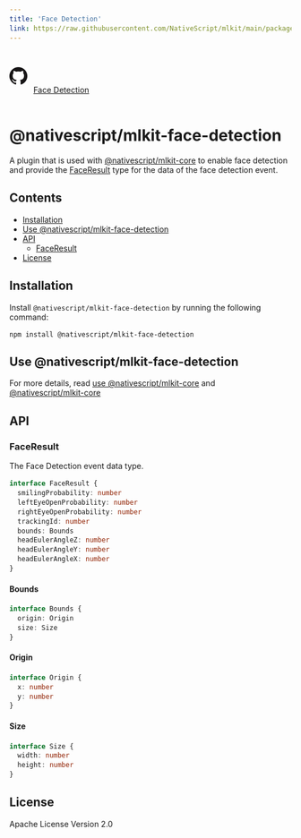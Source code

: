```yaml
---
title: 'Face Detection'
link: https://raw.githubusercontent.com/NativeScript/mlkit/main/packages/mlkit-face-detection/README.md
---
```


<div style="width: 100%; padding: 1.2em 0em">
	<img alt="github logo" src="../assets/images/github/GitHub-Mark-32px.png" style="display: inline; margin: 1em 0.5em 1em 0em">
	<a href="https://github.com/NativeScript/mlkit/tree/main/packages/mlkit-face-detection" target="_blank" noopener>Face Detection</a>
</div>

# @nativescript/mlkit-face-detection

A plugin that is used with [@nativescript/mlkit-core](../mlkit-core/) to enable face detection and provide the [FaceResult](#faceresult) type for the data of the face detection event.

## Contents

- [Installation](#installation)
- [Use @nativescript/mlkit-face-detection](#use-nativescriptmlkit-face-detection)
- [API](#api)
  - [FaceResult](#faceresult)
- [License](#license)

## Installation

Install `@nativescript/mlkit-face-detection` by running the following command:

```cli
npm install @nativescript/mlkit-face-detection
```

## Use @nativescript/mlkit-face-detection

For more details, read [use @nativescript/mlkit-core](../mlkit-core#use-nativescriptmlkit-core) and [@nativescript/mlkit-core](../mlkit-core#face-detection)

## API

### FaceResult

The Face Detection event data type.

```ts
interface FaceResult {
  smilingProbability: number
  leftEyeOpenProbability: number
  rightEyeOpenProbability: number
  trackingId: number
  bounds: Bounds
  headEulerAngleZ: number
  headEulerAngleY: number
  headEulerAngleX: number
}
```

#### Bounds

```ts
interface Bounds {
  origin: Origin
  size: Size
}
```

#### Origin

```ts
interface Origin {
  x: number
  y: number
}
```

#### Size

```ts
interface Size {
  width: number
  height: number
}
```

## License

Apache License Version 2.0
